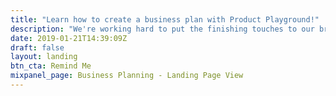 ```yaml
---
title: "Learn how to create a business plan with Product Playground!"
description: "We're working hard to put the finishing touches to our brand new business planning course. Things are going well and it should be ready very soon. If you would like us to send you a reminder when we're ready, just add your email below and we'll be in touch very soon."
date: 2019-01-21T14:39:09Z
draft: false
layout: landing
btn_cta: Remind Me
mixpanel_page: Business Planning - Landing Page View
---
```

